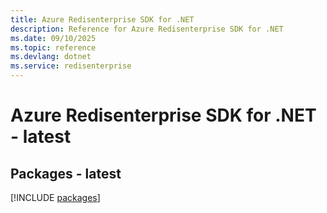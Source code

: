 ```yaml
---
title: Azure Redisenterprise SDK for .NET
description: Reference for Azure Redisenterprise SDK for .NET
ms.date: 09/10/2025
ms.topic: reference
ms.devlang: dotnet
ms.service: redisenterprise
---
```

# Azure Redisenterprise SDK for .NET - latest
## Packages - latest
[!INCLUDE [packages](redisenterprise-index.md)]